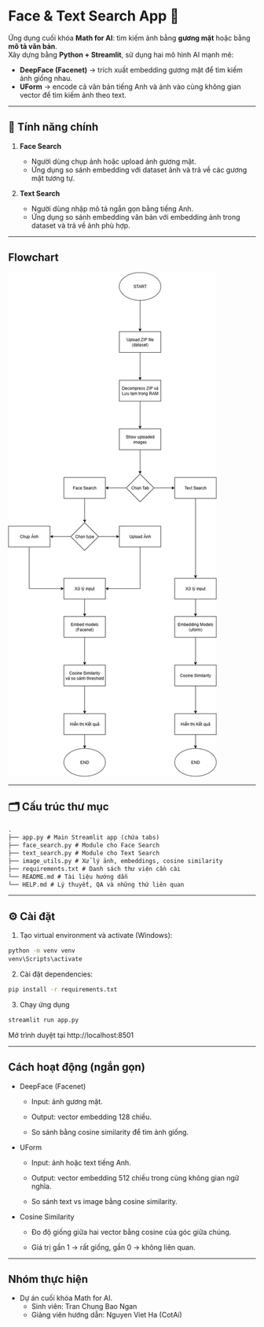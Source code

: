# Face & Text Search App 🎯

Ứng dụng cuối khóa **Math for AI**: tìm kiếm ảnh bằng **gương mặt** hoặc bằng **mô tả văn bản**.  
Xây dựng bằng **Python + Streamlit**, sử dụng hai mô hình AI mạnh mẽ:

- **DeepFace (Facenet)** → trích xuất embedding gương mặt để tìm kiếm ảnh giống nhau.
- **UForm** → encode cả văn bản tiếng Anh và ảnh vào cùng không gian vector để tìm kiếm ảnh theo text.

---

## 🚀 Tính năng chính

1. **Face Search**

   - Người dùng chụp ảnh hoặc upload ảnh gương mặt.
   - Ứng dụng so sánh embedding với dataset ảnh và trả về các gương mặt tương tự.

2. **Text Search**
   - Người dùng nhập mô tả ngắn gọn bằng tiếng Anh.
   - Ứng dụng so sánh embedding văn bản với embedding ảnh trong dataset và trả về ảnh phù hợp.

---

## Flowchart

![flow chart](https://github.com/LisaTheTechnologue/search-photos-by-photo/blob/main/mc4ia-milestone-Page-2.png)

---

## 🗂️ Cấu trúc thư mục

```
.
├── app.py # Main Streamlit app (chứa tabs)
├── face_search.py # Module cho Face Search
├── text_search.py # Module cho Text Search
├── image_utils.py # Xử lý ảnh, embeddings, cosine similarity
├── requirements.txt # Danh sách thư viện cần cài
└── README.md # Tài liệu hướng dẫn
└── HELP.md # Lý thuyết, QA và những thứ liên quan
```

---

## ⚙️ Cài đặt

1. Tạo virtual environment và activate (Windows):

```bash
python -m venv venv
venv\Scripts\activate
```

2. Cài đặt dependencies:

```bash
pip install -r requirements.txt
```

3. Chạy ứng dụng

```bash
streamlit run app.py
```

Mở trình duyệt tại http://localhost:8501

---

## Cách hoạt động (ngắn gọn)

- DeepFace (Facenet)

  - Input: ảnh gương mặt.

  - Output: vector embedding 128 chiều.

  - So sánh bằng cosine similarity để tìm ảnh giống.

- UForm

  - Input: ảnh hoặc text tiếng Anh.

  - Output: vector embedding 512 chiều trong cùng không gian ngữ nghĩa.

  - So sánh text vs image bằng cosine similarity.

- Cosine Similarity

  - Đo độ giống giữa hai vector bằng cosine của góc giữa chúng.

  - Giá trị gần 1 → rất giống, gần 0 → không liên quan.

---

## Nhóm thực hiện

- Dự án cuối khóa Math for AI.
  - Sinh viên: Tran Chung Bao Ngan
  - Giảng viên hướng dẫn: Nguyen Viet Ha (CotAi)
